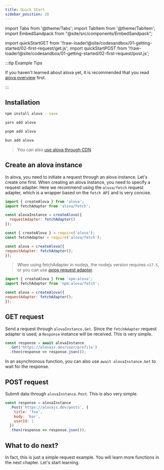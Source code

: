 ```yaml
---
title: Quick Start
sidebar_position: 20
---
```


import Tabs from '@theme/Tabs';
import TabItem from '@theme/TabItem';
import EmbedSandpack from "@site/src/components/EmbedSandpack";

import quickStartGET from '!!raw-loader!@site/codesandbox/01-getting-started/02-first-request/get.js';
import quickStartPOST from '!!raw-loader!@site/codesandbox/01-getting-started/02-first-request/post.js';

:::tip Example Tips

If you haven't learned about alova yet, it is recommended that you read [alova overview](/tutorial/getting-started) first.

:::

## Installation

<Tabs>
<TabItem value="1" label="npm">

```bash
npm install alova --save
```

</TabItem>
<TabItem value="2" label="yarn">

```bash
yarn add alova
```

</TabItem>
<TabItem value="3" label="pnpm">

```bash
pnpm add alova
```

</TabItem>
<TabItem value="4" label="bun">

```bash
bun add alova
```

</TabItem>
</Tabs>

> You can also [use alova through CDN](/tutorial/others/use-in-static)

## Create an alova instance

In alova, you need to initiate a request through an alova instance. Let's create one first. When creating an alova instance, you need to specify a request adapter. Here we recommend using the `alova/fetch` request adapter, which is a wrapper based on the `fetch API` and is very concise.

<Tabs>
<TabItem value="1" label="esModule">

```javascript
import { createAlova } from 'alova';
import fetchAdapter from 'alova/fetch';

const alovaInstance = createAlova({
  requestAdapter: fetchAdapter()
});
```

</TabItem>
<TabItem value="2" label="commonJS">

```javascript
const { createAlova } = require('alova');
const fetchAdapter = require('alova/fetch');

const alova = createAlova({
requestAdapter: fetchAdapter();
});
```

> When using fetchAdapter in nodejs, the nodejs version requires `v17.5`, or you can use [axios request adapter](/tutorial/request-adapter/alova-adapter-axios/).

</TabItem>
<TabItem value="3" label="deno">

```javascript
import { createAlova } from 'npm:alova';
import fetchAdapter from 'npm:alova/fetch';

const alova = createAlova({
requestAdapter: fetchAdapter();
});
```

</TabItem>
</Tabs>

## GET request

Send a request through `alovaInstance.Get`. Since the `fetchAdapter` request adapter is used, a `Response` instance will be received. This is very simple.

```js
const response = await alovaInstance
  .Get('https://alovajs.dev/user/profile')
  .then(response => response.json());
```

In an asynchronous function, you can also use `await alovaInstance.Get` to wait for the response.

## POST request

Submit data through `alovaInstance.Post`. This is also very simple.

```js
const response = alovaInstance
  .Post('https://alovajs.dev/posts', {
    title: 'foo',
    body: 'bar',
    userId: 1
  })
  .then(response => response.json());
```

## What to do next?

In fact, this is just a simple request example. You will learn more functions in the next chapter. Let's start learning.
